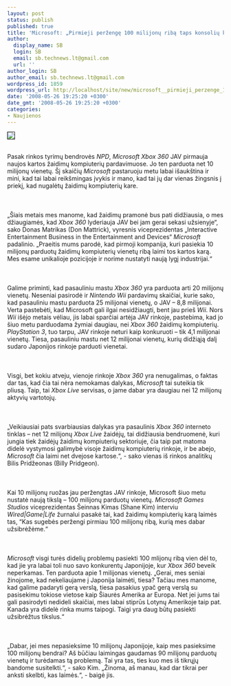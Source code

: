 ```yaml
---
layout: post
status: publish
published: true
title: 'Microsoft: „Pirmieji peržengę 100 milijonų ribą taps konsolių karo nugalėtojais“'
author:
  display_name: SB
  login: SB
  email: sb.technews.lt@gmail.com
  url: ''
author_login: SB
author_email: sb.technews.lt@gmail.com
wordpress_id: 1859
wordpress_url: http://localhost/site/new/microsoft__pirmieji_perzenge_100_milijonu_riba_taps_konsoliu_karo_nugaletojais_/
date: '2008-05-26 19:25:20 +0300'
date_gmt: '2008-05-26 19:25:20 +0300'
categories:
- Naujienos
---
```

<div class="imgright"><img src="http://images.dailytech.com/nimage/8158_7246_6995_wiips3xbox.jpg" border="1"></div>
<p><br>Pasak rinkos tyrimų bendrovės <i>NPD</i>, <i>Microsoft Xbox 360</i> JAV pirmauja naujos kartos žaidimų kompiuterių pardavimuose. Jo ten parduota net 10 milijonų vienetų. Šį skaičių <i>Microsoft</i> pastaruoju metu labai išaukština ir mini, kad tai labai reikšmingas įvykis ir mano, kad tai jų dar vienas žingsnis į priekį, kad nugalėtų žaidimų kompiuterių kare.<br />
<br><br />
<br>„Šiais metais mes manome, kad žaidimų pramonė bus pati didžiausia, o mes džiaugiamės, kad <i>Xbox 360</i> lyderiauja JAV bei jam gerai sekasi užsienyje“, sako Donas Matrikas (Don Mattrick), vyresnis viceprezidentas „Interactive Entertainment Business in the Entertainment and Devices“ <i>Microsoft</i> padalinio. „Praeitis mums parodė, kad pirmoji kompanija, kuri pasiekia 10 milijonų parduotų žaidimų kompiuterių vienetų ribą laimi tos kartos karą. Mes esame unikalioje pozicijoje ir norime nustatyti naują lygį industrijai.“<br />
<br><br />
<br>Galime priminti, kad pasauliniu mastu <i>Xbox 360</i> yra parduota arti 20 milijonų vienetų. Neseniai pasirodė ir <i>Nintendo Wii</i> pardavimų skaičiai, kurie sako, kad pasauliniu mastu parduota 25 milijonai vienetų, o JAV – 8,8 milijonai. Verta pastebėti, kad Microsoft gali ilgai nesidžiaugti, bent jau prieš <i>Wii</i>. Nors <i>Wii</i> išėjo metais vėliau, jis labai sparčiai artėja JAV rinkoje, pastebima, kad jo šiuo metu parduodama žymiai daugiau, nei <i>Xbox 360</i> žaidimų kompiuterių. <i>PlayStation 3</i>, tuo tarpu, JAV rinkoje neturi kaip konkuruoti – tik 4,1 milijonai vienetų. Tiesa, pasauliniu mastu net 12 milijonai vienetų, kurių didžiąją dalį sudaro Japonijos rinkoje parduoti vienetai.<br />
<br><br />
<br>Visgi, bet kokiu atveju, vienoje rinkoje <i>Xbox 360</i> yra nenugalimas, o faktas dar tas, kad čia tai nėra nemokamas dalykas, <i>Microsoft</i> tai suteikia tik pliusą. Taip, tai <i>Xbox Live</i> servisas, o jame dabar yra daugiau nei 12 milijonų aktyvių vartotojų.<br />
<br><br />
<br>„Veikiausiai pats svarbiausias dalykas yra pasaulinis <i>Xbox 360</i> interneto tinklas – net 12 milijonų <i>Xbox Live</i> žaidėjų, tai didžiausia bendruomenė, kuri jungia tiek žaidėjų žaidimų kompiuterių sektoriuje, čia taip pat matoma didelė vystymosi galimybė visoje žaidimų kompiuterių rinkoje, ir be abejo, <i>Microsoft</i> čia laimi net dvejose kartose.“, - sako vienas iš rinkos analitikų Bilis Pridžeonas (Billy Pridgeon).<br />
<br><br />
<br>Kai 10 milijonų ruožas jau peržengtas JAV rinkoje, Microsoft šiuo metu nustatė naują tikslą – 100 milijonų parduotų vienetų. <i>Microsoft Games Studios</i> viceprezidentas Šeinnas Kimas (Shane Kim)  interviu <i>Wired|Game|Life</i> žurnalui pasakė tai, kad žaidimų kompiuterių karą laimės tas, “Kas sugebės peržengi pirmiau 100 milijonų ribą, kurią mes dabar užsibrėžėme.“<br />
<br><br />
<br><i>Microsoft</i> visgi turės didelių problemų pasiekti 100 mlijonų ribą vien dėl to, kad jie yra labai toli nuo savo konkurentų Japonijoje, kur <i>Xbox 360</i> beveik neperkamas. Ten parduota apie 1 milijonas vienetų. „Gerai, mes seniai žinojome, kad nekeliaujame į Japonija laimėti, tiesa? Tačiau mes manome, kad galime padaryti gerą verslą, tiesa pasakius ypač gerą verslą su pasisekimu tokiose vietose kaip Šiaurės Amerika ar Europa. Net jei jums tai gali pasirodyti nedideli skaičiai, mes labai stiprūs Lotynų Amerikoje taip pat. Kanada yra didelė rinka mums taipogi. Taigi yra daug būtų pasiekti užsibrėžtus tikslus.“<br />
<br><br />
<br>„Dabar, jei mes nepasieksime 10 milijonų Japonijoje, kaip mes pasieksime 100 milijonų bendrai? Aš būčiau laimingas gaudamas 90 milijonų parduotų vienetų ir turėdamas tą problemą. Tai yra tas, ties kuo mes iš tikrųjų bandome susitelkti.“, - sako Kim. „Žinoma, aš manau, kad dar tikrai per anksti skelbti, kas laimės.“, - baigė jis.<br />
<br><br />
<br><br />
<br><br />
<br></p>
